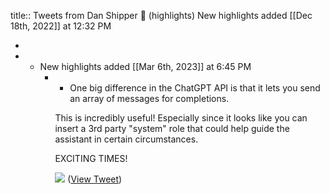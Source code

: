 title:: Tweets from Dan Shipper 📧 (highlights)
New highlights added [[Dec 18th, 2022]] at 12:32 PM

-
- * New highlights added [[Mar 6th, 2023]] at 6:45 PM
	- * One big difference in the ChatGPT API is that it lets you send an array of messages for completions.
	  
	  This is incredibly useful! Especially since it looks like you can insert a 3rd party "system" role that could help guide the assistant in certain circumstances.
	  
	  EXCITING TIMES! 
	  
	  ![](https://pbs.twimg.com/media/FqJxKyFXgAg0sJE.jpg) ([View Tweet](https://twitter.com/danshipper/status/1630990922493177858))